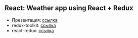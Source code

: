 ## React: Weather app using React + Redux

- Презентация: [ссылка](https://github.com/ait-tr/cohort31.1/blob/main/front_end/lesson_35/React_Redux_Weather_App.pdf)
- redux-toolkit: [ссылка](https://redux-toolkit.js.org/)
- react-redux: [ссылка](https://react-redux.js.org/)
